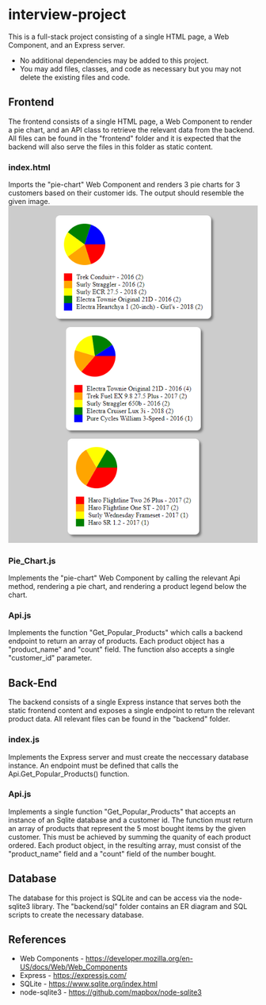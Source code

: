 # interview-project
This is a full-stack project consisting of a single HTML page, a Web Component, and an Express server.
- No additional dependencies may be added to this project.
- You may add files, classes, and code as necessary but you may not delete the existing files
and code.

## Frontend
The frontend consists of a single HTML page, a Web Component to render a pie chart, and an API 
class to retrieve the relevant data from the backend. All files can be found in the "frontend"
folder and it is expected that the backend will also serve the files in this folder as static content.

### index.html
Imports the "pie-chart" Web Component and renders 3 pie charts for 3 customers based on their
customer ids. The output should resemble the given image.
![alt text](
https://github.com/Dulce-Engineering/interview-project/blob/main/frontend.png?raw=true)

### Pie_Chart.js
Implements the "pie-chart" Web Component by calling the relevant Api method, rendering a pie 
chart, and rendering a product legend below the chart.

### Api.js
Implements the function "Get_Popular_Products" which calls a backend endpoint to return an
array of products. Each product object has a "product_name" and "count" field. The function
also accepts a single "customer_id" parameter.

## Back-End
The backend consists of a single Express instance that serves both the static frontend content
and exposes a single endpoint to return the relevant product data. All relevant files can be found in the "backend" folder.

### index.js
Implements the Express server and must create the neccessary database instance. An endpoint must be defined that calls the Api.Get_Popular_Products() function.

### Api.js
Implements a single function "Get_Popular_Products" that accepts an instance of an Sqlite database and a customer id. The function must return an array of products that represent the 5 most bought items by the given customer. 
This must be achieved by summing the quanity of each product ordered. Each product object, in the resulting array, must consist of the "product_name" field and a "count" field of the number bought.

## Database
The database for this project is SQLite and can be access via the node-sqlite3 library. The "backend/sql" folder contains an ER diagram and SQL scripts to create the necessary database.

## References
- Web Components - https://developer.mozilla.org/en-US/docs/Web/Web_Components
- Express - https://expressjs.com/
- SQLite - https://www.sqlite.org/index.html
- node-sqlite3 - https://github.com/mapbox/node-sqlite3
